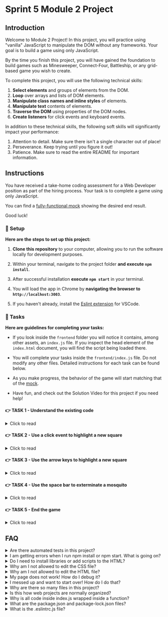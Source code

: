 # Sprint 5 Module 2 Project

## Introduction

Welcome to Module 2 Project! In this project, you will practice using "vanilla" JavaScript to manipulate the DOM without any frameworks. Your goal is to build a game using only JavaScript.

By the time you finish this project, you will have gained the foundation to build games such as Minesweeper, Connect-Four, Battleship, or any grid-based game you wish to create.

To complete this project, you will use the following technical skills:

1. **Select elements** and groups of elements from the DOM.
1. **Loop** over arrays and lists of DOM elements.
1. **Manipulate class names and inline styles** of elements.
1. **Manipulate text** contents of elements.
1. **Traverse the DOM** using properties of the DOM nodes.
1. **Create listeners** for click events and keyboard events.

In addition to these technical skills, the following soft skills will significantly impact your performance:

1. Attention to detail. Make sure there isn't a single character out of place!
1. Perseverance. Keep trying until you figure it out!
1. Patience. Make sure to read the entire README for important information.

## Instructions

You have received a take-home coding assessment for a Web Developer position as part of the hiring process. Your task is to complete a game using only JavaScript.

You can find a [fully-functional mock](https://bloominstituteoftechnology.github.io/W_U2_S5M2_module_project/) showing the desired end result.

Good luck!

### 💾 Setup

**Here are the steps to set up this project:**

1. **Clone this repository** to your computer, allowing you to run the software locally for development purposes.

1. Within your terminal, navigate to the project folder **and execute `npm install`**.

1. After successful installation **execute `npm start`** in your terminal.

1. You will load the app in Chrome by **navigating the browser to `http://localhost:3003`**.

1. If you haven't already, install the [Eslint extension](https://marketplace.visualstudio.com/items?itemName=dbaeumer.vscode-eslint) for VSCode.

### 🥷 Tasks

**Here are guidelines for completing your tasks:**

- If you look inside the `frontend` folder you will notice it contains, among other assets, an `index.js` file. If you inspect the head element of the `index.html` document, you will find the script being loaded there.

- You will complete your tasks inside the `frontend/index.js` file. Do not modify any other files. Detailed instructions for each task can be found below.

- As you make progress, the behavior of the game will start matching that of the [mock](https://bloominstituteoftechnology.github.io/W_U2_S5M2_module_project/).

- Have fun, and check out the Solution Video for this project if you need help!

#### 👉 TASK 1 - Understand the existing code

<details>
  <summary>Click to read</summary>

  ---

Read the whole script, line by line! If you don't understand the existing code, it won't be easy to work on it.

Use a `console.log` if you have any doubts about a particular variable's value. Research any syntax that looks foreign. Read the comments carefully!

**In its current state, the script is performing the following DOM manipulations:**

1. Setting up a footer dynamically so that the year number is always correct.
1. Populating the `div#grid` with five children `div.row`.
1. Populating each `div.row` with five children `div.square`.
1. Adding a class name of `targeted` to one of the squares to highlight it.
1. Building a helper function to get five random indices in the range 0-24 inclusive.
1. Populating 5 random squares, using the indices above, with live mosquitoes.

**The script also declares several useful variables and helpers:**

1. A `startTime` variable and a `getTimeElapsed` function to create the Game Over message.
1. A `getAllSquares` helper function to grab all the `div.square` elements from the DOM.
1. A `keys` dictionary of the keyboard's keys used in the game. Keyboard events will contain which key was pressed.

  ---

</details>

#### 👉 TASK 2 - Use a click event to highlight a new square

<details>
  <summary>Click to read</summary>

  ---

Your game should respond when a user clicks on a square. Clicking on a non-highlighted square should remove the highlighting from the old square and apply it to the new one. Clicking on the highlighted square has no effect.

The game highlights the square with an extra class name (you can find the new class name in your code or by inspecting the mock). When clicking on a new square, the old square must have its class name removed (or from _all_ squares for a more "brute-force" approach) and added to the clicked square.

You will find the event listener function already scaffolded in its proper place; all you have to do is implement it.

  ---

</details>

#### 👉 TASK 3 - Use the arrow keys to highlight a new square

<details>
  <summary>Click to read</summary>

  ---

You will now add the ability to select a square using arrow keys. Note that you must stay within the bounds of the grid. Clicking the "up" arrow when the target is already at the top row should have no effect, and so on.

Once again, the event listener function is already scaffolded. It's up to you to make it work! Here are a few hints:

1. You can find out which key the user pressed by inspecting the event's `key` property and comparing it against the `keys` dictionary at the top of the script.

1. You can determine which square is currently targeted by searching for the `div.square` element that [contains](https://developer.mozilla.org/en-US/docs/Web/API/Element/classList) the class name responsible for highlighting.

1. To make your work easier, you should take advantage of the following properties of DOM elements:

   - `.children` gives you the list of squares inside a row element.
   - `.parentElement` gives you the row containing a particular square element.
   - `.nextElementSibling` gives you the following square or row, if any.
   - `.previousElementSibling` gives you the preceding square or row, if any.
   - `.firstChild` gives you the mosquito inside a square, if any.

1. These properties can be chained together to quickly traverse the DOM. For example: `square.parentElement.children[2].classList.add('a-cousin-of-square')`.

1. Pseudo code for "up" (SPOILER ALERT ❗):

```js
// If the key is the up key:
//   The current square is the square with the class name that enables highlighting
//   If the parent of the current square (row x) has a sibling element before it (row y):
//     Get the index `i` of the current square within row x
//     Remove the class name that enables highlighting from the current square
//     Apply the class name to the square within row y at index `i`
```

  ---

</details>

#### 👉 TASK 4 - Use the space bar to exterminate a mosquito

<details>
  <summary>Click to read</summary>

  ---

Now that you can select a square, it's time to code the space bar to squash a targeted mosquito.

Note that hitting the space bar while on an empty square or a square holding a dead mosquito has no effect.

If the square contains a live mosquito, you must [edit a data attribute](https://developer.mozilla.org/en-US/docs/Web/API/Element/classList) on the mosquito to mark it as dead (inspect the DOM in the mock to see the data attribute on the mosquito). The data attribute determines whether a given mosquito is dead or alive.

After marking the mosquito as dead, you must change the background color of the square to red using an inline style. Once the background is red, it remains red.

  ---

</details>

#### 👉 TASK 5 - End the game

<details>
  <summary>Click to read</summary>

  ---

Once the player exterminates all mosquitoes, you must render any end-game changes.

Whenever you squash a mosquito, use `querySelectorAll` to determine how many _live_ mosquitoes remain. Game over is determined by all mosquitoes being dead as per their data attribute. You can select elements by their data attribute [using an attribute selector](https://css-tricks.com/almanac/selectors/a/attribute/).

One change you need to implement on game's end is that the text of `p.info` is updated to `Extermination completed in <time elapsed> seconds!`. You can use the helper function at the top of the script to determine the time elapsed since the script was loaded.

The other change is the appearance of a Restart button inside `header h2`. This button lets the player restart the game by forcibly reloading the page within a click listener.

If you are unsure how to force a browser window to reload using JavaScript, you can ask ChatGPT by saying **"How can I force a browser window reload using JavaScript?"**, or you can search on Google using the query **"force page reload with javascript site:stackoverflow.com"**.

For extra practice, instead of reloading the browser, you can utilize your DOM manipulation skills to reset the DOM and reposition the mosquitoes.

It would be nice to move the focus of the window to the Restart button upon Game Over, for easier restarting, but this is optional.

  ---

</details>

## FAQ

<details>
  <summary>Are there automated tests in this project?</summary>

No. All testing will be manual testing performed by the developer - you! Make sure the app behaves just like the mock. In a real team, the QA specialist or the Product Designer will easily spot the differences between the design and the implementation.

</details>

<details>
  <summary>I am getting errors when I run npm install or npm start. What is going on?</summary>

This project requires Node to be correctly installed on your computer to work. Your learning materials should have covered the installation of Node. Sometimes Node can be installed but misconfigured. You can try executing `npm run fixit` (check `package.json` to see what this does), but if Node errors are recurrent, it indicates something is wrong with your machine or configuration, so you should request assistance from Staff.

</details>

<details>
  <summary>Do I need to install libraries or add scripts to the HTML?</summary>

No. Everything you need should be installed already.

</details>

<details>
  <summary>Why am I not allowed to edit the CSS file?</summary>

The CSS is the domain of a different team, and in this particular project we're not supposed to touch it. Do not use inline styles to get around this limitation.

</details>

<details>
  <summary>Why am I not allowed to edit the HTML file?</summary>

This part of the product is a Single Page Application, so the HTML is mostly empty, and Javascript automatically generates the page. Building a large grid using only HTML would be extremely tedious!

</details>

<details>
  <summary>My page does not work! How do I debug it?</summary>

Save your changes and reload the site in Chrome. If your code has a syntax problem, the app will print error messages in the console. Focus on the first message. Place console logs right before the crash site (errors usually inform of the line number where the problem originates) and see if your variables contain the data you think they do.

Suppose there are no errors, but the page is not doing what it should. In that case, the debugging technique is similar: put console logs to ensure that the code you are working on is executing and check that all variables in the area hold the correct data.

</details>

<details>
  <summary>I messed up and want to start over! How do I do that?</summary>

Do NOT delete your repository from GitHub! Instead, commit frequently as you work. Make a commit whenever you achieve anything and the app isn't crashing in Chrome. This in practice creates restore points you can use should you wreak havoc with your app. If you find yourself in a mess, use git reset --hard to simply discard all changes to your code since your last commit. If you are dead-set on restarting the challenge from scratch, you can do this with Git as well, but it is advised that you request assistance from a learner assistant.

</details>

<details>
  <summary>Why are there so many files in this project?</summary>

Although a small, "old-fashioned" website might be made of just HTML, CSS and JS files, these days we mostly manage projects with Node and its package manager, NPM. Node apps typically have a `package.json` file and several other configuration files placed at the root of the project. This project also includes automated tests and a web server, which adds a little bit of extra complexity and files.

</details>

<details>
  <summary>Is this how web projects are normally organized?</summary>

Web projects can be organized in many ways and there aren't many standards. Some developers like the freedom, while others prefer to use opinionated frameworks, which can do a lot of magic but require folders and files be structured and named just so.

</details>

<details>
  <summary>Why is all code inside index.js wrapped inside a function?</summary>

This way we can easily import your code as a single function should we want to run it through automated tests.

</details>

<details>
  <summary>What are the package.json and package-lock.json files?</summary>

The `package.json` file contains meta-information about the project like its version number, scripts that the developer can execute, and a list of the dependencies that are downloaded when you execute `npm install`. There can be some wiggle room to allow newer versions of the dependencies to be installed, so the `package-lock.json` file, when present, makes sure the exact same versions of everything are used every time the project is installed from scratch.

</details>

<details>
  <summary>What is the .eslintrc.js file?</summary>

This file works in combination with the Eslint extension for VSCode to highlight syntax errors and problems in your code. By editing this file you can customize your linting rules.

</details>
